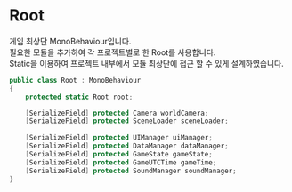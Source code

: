 # Root
게임 최상단 MonoBehaviour입니다.<br/>
필요한 모듈을 추가하여 각 프로젝트별로 한 Root를 사용합니다.<br/>
Static을 이용하여 프로젝트 내부에서 모듈 최상단에 접근 할 수 있게 설계하였습니다.<br/>


```cs
public class Root : MonoBehaviour
{
    protected static Root root;

    [SerializeField] protected Camera worldCamera;
    [SerializeField] protected SceneLoader sceneLoader;
    
    [SerializeField] protected UIManager uiManager;
    [SerializeField] protected DataManager dataManager;
    [SerializeField] protected GameState gameState;
    [SerializeField] protected GameUTCTime gameTime;
    [SerializeField] protected SoundManager soundManager;
}
```